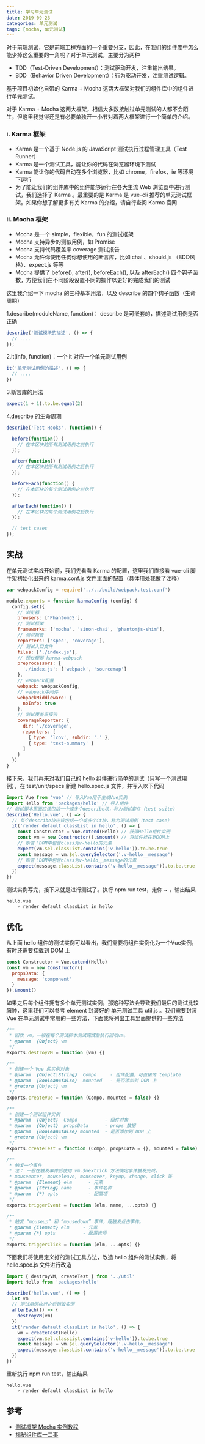 ```yaml
---
title: 学习单元测试
date: 2019-09-23
categories: 单元测试
tags: [mocha, 单元测试]
---
```


对于前端测试，它是前端工程方面的一个重要分支，因此，在我们的组件库中怎么能少掉这么重要的一角呢？对于单元测试，主要分为两种

* TDD（Test-Driven Development）：测试驱动开发，注重输出结果。
* BDD（Behavior Driven Development）：行为驱动开发，注重测试逻辑。

基于项目初始化自带的 Karma + Mocha 这两大框架对我们的组件库中的组件进行单元测试。

对于 Karma + Mocha 这两大框架，相信大多数接触过单元测试的人都不会陌生，但这里我觉得还是有必要单独开一小节对着两大框架进行一个简单的介绍。

### i. Karma 框架
* Karma 是一个基于 Node.js 的 JavaScript 测试执行过程管理工具（Test Runner）
* Karma 是一个测试工具，能让你的代码在浏览器环境下测试
* Karma 能让你的代码自动在多个浏览器，比如 chrome，firefox，ie 等环境下运行
* 为了能让我们的组件库中的组件能够运行在各大主流 Web 浏览器中进行测试，我们选择了 Karma 。最重要的是 Karma 是 vue-cli 推荐的单元测试框架。如果你想了解更多有关 Karma 的介绍，请自行查阅 Karma 官网

### ii. Mocha 框架
* Mocha 是一个 simple，flexible，fun 的测试框架
* Mocha 支持异步的测似用例，如 Promise
* Mocha 支持代码覆盖率 coverage 测试报告
* Mocha 允许你使用任何你想使用的断言库，比如 chai 、should.js （BDD风格）、expect.js 等等
* Mocha 提供了 before(), after(), beforeEach(), 以及 afterEach() 四个钩子函数，方便我们在不同阶段设置不同的操作以更好的完成我们的测试

这里我介绍一下 mocha 的三种基本用法，以及 describe 的四个钩子函数（生命周期）

1.describe(moduleName, function)： describe 是可嵌套的，描述测试用例是否正确

```js
describe('测试模块的描述', () => {
  // ....
});
```

2.it(info, function)：一个 it 对应一个单元测试用例

```js
it('单元测试用例的描述', () => {
  // ....
})
```

3.断言库的用法

```js
expect(1 + 1).to.be.equal(2)
```

4.describe 的生命周期

```js
describe('Test Hooks', function() {

  before(function() {
    // 在本区块的所有测试用例之前执行
  });

  after(function() {
    // 在本区块的所有测试用例之后执行
  });

  beforeEach(function() {
    // 在本区块的每个测试用例之前执行
  });

  afterEach(function() {
    // 在本区块的每个测试用例之后执行
  });

  // test cases
});
```

## 实战

在单元测试实战开始前，我们先看看 Karma 的配置，这里我们直接看 vue-cli 脚手架初始化出来的 karma.conf.js 文件里面的配置（具体用处我做了注释）

```js
var webpackConfig = require('../../build/webpack.test.conf')

module.exports = function karmaConfig (config) {
  config.set({
    // 浏览器
    browsers: ['PhantomJS'],
    // 测试框架
    frameworks: ['mocha', 'sinon-chai', 'phantomjs-shim'],
    // 测试报告
    reporters: ['spec', 'coverage'],
    // 测试入口文件
    files: ['./index.js'],
    // 预处理器 karma-webpack
    preprocessors: {
      './index.js': ['webpack', 'sourcemap']
    },
    // webpack配置
    webpack: webpackConfig,
    // webpack中间件
    webpackMiddleware: {
      noInfo: true
    },
    // 测试覆盖率报告
    coverageReporter: {
      dir: './coverage',
      reporters: [
        { type: 'lcov', subdir: '.' },
        { type: 'text-summary' }
      ]
    }
  })
}
```

接下来，我们再来对我们自己的 hello 组件进行简单的测试（只写一个测试用例），在 test/unit/specs 新建 hello.spec.js 文件，并写入以下代码

```js
import Vue from 'vue' // 导入Vue用于生成Vue实例
import Hello from 'packages/hello' // 导入组件
// 测试脚本里面应该包括一个或多个describe块，称为测试套件（test suite）
describe('Hello.vue', () => {
  // 每个describe块应该包括一个或多个it块，称为测试用例（test case）
  it('render default classList in hello', () => {
    const Constructor = Vue.extend(Hello) // 获得Hello组件实例
    const vm = new Constructor().$mount() // 将组件挂在到DOM上
    // 断言：DOM中包含class为v-hello的元素
    expect(vm.$el.classList.contains('v-hello')).to.be.true
    const message = vm.$el.querySelector('.v-hello__message')
    // 断言：DOM中包含class为v-hello__message的元素
    expect(message.classList.contains('v-hello__message')).to.be.true
  })
})
```

测试实例写完，接下来就是进行测试了。执行 npm run test，走你 ~ ，输出结果

```
hello.vue
    ✓ render default classList in hello
```

## 优化

从上面 hello 组件的测试实例可以看出，我们需要将组件实例化为一个Vue实例，有时还需要挂载到 DOM 上

```js
const Constructor = Vue.extend(Hello)
const vm = new Constructor({
  propsData: {
    message: 'component'
  }
}).$mount()
```

如果之后每个组件拥有多个单元测试实例，那这种写法会导致我们最后的测试比较臃肿，这里我们可以参考 element 封装好的 单元测试工具 util.js 。我们需要封装 Vue 在单元测试中常用的一些方法，下面我将列出工具里面提供的一些方法

```js
/**
 * 回收 vm，一般在每个测试脚本测试完成后执行回收vm。
 * @param  {Object} vm
 */
exports.destroyVM = function (vm) {}

/**
 * 创建一个 Vue 的实例对象
 * @param  {Object|String}  Compo     - 组件配置，可直接传 template
 * @param  {Boolean=false}  mounted   - 是否添加到 DOM 上
 * @return {Object} vm
 */
exports.createVue = function (Compo, mounted = false) {}

/**
 * 创建一个测试组件实例
 * @param  {Object}  Compo          - 组件对象
 * @param  {Object}  propsData      - props 数据
 * @param  {Boolean=false} mounted  - 是否添加到 DOM 上
 * @return {Object} vm
 */
exports.createTest = function (Compo, propsData = {}, mounted = false) {}

/**
 * 触发一个事件
 * 注： 一般在触发事件后使用 vm.$nextTick 方法确定事件触发完成。
 * mouseenter, mouseleave, mouseover, keyup, change, click 等
 * @param  {Element} elm      - 元素
 * @param  {String} name      - 事件名称
 * @param  {*} opts           - 配置项
 */
exports.triggerEvent = function (elm, name, ...opts) {}

/**
 * 触发 “mouseup” 和 “mousedown” 事件，既触发点击事件。
 * @param {Element} elm     - 元素
 * @param {*} opts          - 配置选项
 */
exports.triggerClick = function (elm, ...opts) {}
```

下面我们将使用定义好的测试工具方法，改造 hello 组件的测试实例，将 hello.spec.js 文件进行改造

```js
import { destroyVM, createTest } from '../util'
import Hello from 'packages/hello'

describe('hello.vue', () => {
  let vm
  // 测试用例执行之后销毁实例
  afterEach(() => {
    destroyVM(vm)
  })
  it('render default classList in hello', () => {
    vm = createTest(Hello)
    expect(vm.$el.classList.contains('v-hello')).to.be.true
    const message = vm.$el.querySelector('.v-hello__message')
    expect(message.classList.contains('v-hello__message')).to.be.true
  })
})
```

重新执行 npm run test，输出结果

```
hello.vue
    ✓ render default classList in hello
```

## 参考

* [测试框架 Mocha 实例教程](http://www.ruanyifeng.com/blog/2015/12/a-mocha-tutorial-of-examples.html)
* [揭秘组件库一二事](https://xuqiang521.github.io/2018/03/%E6%8F%AD%E7%A7%98%E7%BB%84%E4%BB%B6%E5%BA%93%E4%B8%80%E4%BA%8C%E4%BA%8B/)